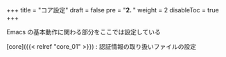 +++
title = "コア設定"
draft = false
pre = "<b>2. </b>"
weight = 2
disableToc = true
+++

Emacs の基本動作に関わる部分をここでは設定している

[core]({{< relref "core_01" >}})
: 認証情報の取り扱いファイルの設定
